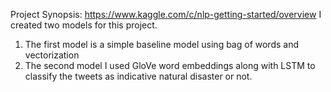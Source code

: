 Project Synopsis:  https://www.kaggle.com/c/nlp-getting-started/overview
I created two models for this project. 
  1. The first model is a simple baseline model using bag of words and vectorization
  2. The second model I used GloVe word embeddings along with LSTM to classify the tweets as indicative natural disaster or not.
